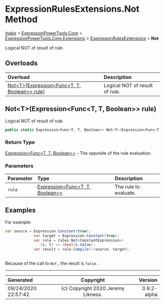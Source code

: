 ﻿# ExpressionRulesExtensions.Not Method

[Index](../index.md) > [ExpressionPowerTools.Core](ExpressionPowerTools.Core.a.md) > [ExpressionPowerTools.Core.Extensions](ExpressionPowerTools.Core.Extensions.n.md) > [ExpressionRulesExtensions](ExpressionPowerTools.Core.Extensions.ExpressionRulesExtensions.cs.md) > **Not**

Logical NOT of result of rule.

## Overloads

| Overload | Description |
| :-- | :-- |
| [Not&lt;T>(Expression&lt;Func&lt;T, T, Boolean>> rule)](#nottexpressionfunct-t-boolean-rule) | Logical NOT of result of rule. |
## Not&lt;T>(Expression&lt;Func&lt;T, T, Boolean>> rule)

Logical NOT of result of rule.

```csharp
public static Expression<Func<T, T, Boolean>> Not<T>(Expression<Func<T, T, Boolean>> rule)
```

### Return Type

 [Expression&lt;Func&lt;T, T, Boolean>>](https://docs.microsoft.com/dotnet/api/system.linq.expressions.expression-1)  - The opposite of the rule evaluation.

### Parameters

| Parameter | Type | Description |
| :-- | :-- | :-- |
| `rule` | [Expression&lt;Func&lt;T, T, Boolean>>](https://docs.microsoft.com/dotnet/api/system.linq.expressions.expression-1) | The rule to evaluate. |


## Examples

For example:

```csharp
var source = Expression.Constant(true);
             var target = Expression.Constant(true);
             var rule = rules.Not<ConstantExpression>(
                (s, t) => (bool)s.Value);
             var result = rule.Compile())source, target);
             
```

Because of the call to `Not` , the result is `false` .


---

| Generated | Copyright | Version |
| :-- | :-: | --: |
| 09/24/2020 22:57:42 | (c) Copyright 2020 Jeremy Likness. | 0.9.2-alpha |
